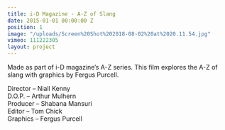 ```yaml
---
title: i-D Magazine - A-Z of Slang
date: 2015-01-01 00:00:00 Z
position: 1
image: "/uploads/Screen%20Shot%202018-08-02%20at%2020.11.54.jpg"
vimeo: 111222305
layout: project
---
```


Made as part of i-D magazine’s A-Z series. This film explores the A-Z of slang with graphics by Fergus Purcell.

Director – Niall Kenny  
D.O.P. – Arthur Mulhern  
Producer – Shabana Mansuri  
Editor – Tom Chick  
Graphics – Fergus Purcell  